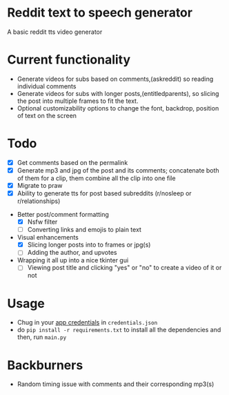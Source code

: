 # Reddit text to speech generator

A basic reddit tts video generator

# Current functionality

- Generate videos for subs based on comments,(askreddit) so reading individual comments
- Generate videos for subs with longer posts,(entitledparents), so slicing the post into multiple frames to fit the text.
- Optional customizability options to change the font, backdrop, position of text on the screen

# Todo

- [x] Get comments based on the permalink
- [x] Generate mp3 and jpg of the post and its comments; concatenate both of them for a clip, them combine all the clip into one file
- [x] Migrate to praw
- [x] Ability to generate tts for post based subreddits (r/nosleep or r/relationships)
- Better post/comment formatting
  - [x] Nsfw filter
  - [ ] Converting links and emojis to plain text
- Visual enhancements
  - [x] Slicing longer posts into to frames or jpg(s)
  - [ ] Adding the author, and upvotes
- Wrapping it all up into a nice tkinter gui
  - [ ] Viewing post title and clicking "yes" or "no" to create a video of it or not

# Usage

- Chug in your [app credentials](https://ssl.reddit.com/prefs/apps/) in `credentials.json`
- do `pip install -r requirements.txt` to install all the dependencies and then, run `main.py`

# Backburners

- Random timing issue with comments and their corresponding mp3(s)
